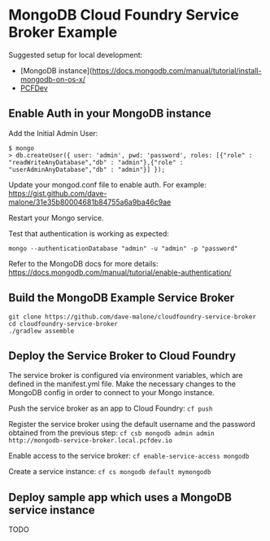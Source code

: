 MongoDB Cloud Foundry Service Broker Example
=======================

Suggested setup for local development:

* [MongoDB instance](https://docs.mongodb.com/manual/tutorial/install-mongodb-on-os-x/
* [PCFDev](https://network.pivotal.io/products/pcfdev)


## Enable Auth in your MongoDB instance

Add the Initial Admin User:
```
$ mongo
> db.createUser({ user: 'admin', pwd: 'password', roles: [{"role" : "readWriteAnyDatabase","db" : "admin"},{"role" : "userAdminAnyDatabase","db" : "admin"}] });
```

Update your mongod.conf file to enable auth. For example: https://gist.github.com/dave-malone/31e35b80004681b84755a6a9ba46c9ae

Restart your Mongo service. 

Test that authentication is working as expected: 

`mongo --authenticationDatabase "admin" -u "admin" -p "password"`

Refer to the MongoDB docs for more details: https://docs.mongodb.com/manual/tutorial/enable-authentication/

## Build the MongoDB Example Service Broker

```
git clone https://github.com/dave-malone/cloudfoundry-service-broker
cd cloudfoundry-service-broker
./gradlew assemble
```

## Deploy the Service Broker to Cloud Foundry

The service broker is configured via environment variables, which are defined in the manifest.yml file. Make the necessary changes to the MongoDB config in order to connect to your Mongo instance.


Push the service broker as an app to Cloud Foundry:
`cf push`

Register the service broker using the default username and the password obtained from the previous step:
`cf csb mongodb admin admin http://mongodb-service-broker.local.pcfdev.io`

Enable access to the service broker:
`cf enable-service-access mongodb`

Create a service instance:
`cf cs mongodb default mymongodb`


## Deploy sample app which uses a MongoDB service instance

TODO
